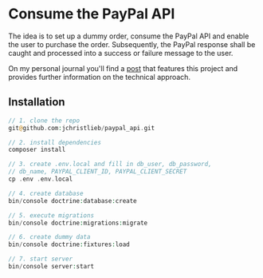 # Consume the PayPal API

The idea is to set up a dummy order, consume the PayPal API and enable the user to purchase the order. 
Subsequently, the PayPal response shall be  caught and processed into a success or failure message to the user. 

On my personal journal you'll find a [post](https://janchristlieb.de/journal/consume-the-paypal-api) that features this project and provides further information on the technical approach. 

## Installation
```php
// 1. clone the repo
git@github.com:jchristlieb/paypal_api.git

// 2. install dependencies 
composer install

// 3. create .env.local and fill in db_user, db_password,
// db_name, PAYPAL_CLIENT_ID, PAYPAL_CLIENT_SECRET
cp .env .env.local

// 4. create database
bin/console doctrine:database:create

// 5. execute migrations
bin/console doctrine:migrations:migrate

// 6. create dummy data
bin/console doctrine:fixtures:load

// 7. start server
bin/console server:start
```